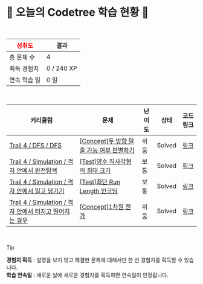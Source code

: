 # 🌲 오늘의 Codetree 학습 현황 🌲

<br />

| <span style="color:red;display:block;text-align:center;"> **성취도**</span> | 결과 |
|---|---|
| 총 문제 수 | 4 |
| 획득 경험치 | 0 / 240 XP |
| 연속 학습 일 | 0 일 |

<br />

|커리큘럼|문제|난이도|상태|코드 링크|
|---|---|---|---|---|
|[Trail 4 / DFS / DFS](https://www.codetree.ai/trail-info/intermediate-low/)|[[Concept]두 방향 탈출 가능 여부 판별하기](https://www.codetree.ai/trails/complete/curated-cards/intro-determine-escapableness-with-2-ways/)|쉬움|Solved|[링크](https://github.com/solsoleee/codetree-TILs/blob/main/250817/%EB%91%90%20%EB%B0%A9%ED%96%A5%20%ED%83%88%EC%B6%9C%20%EA%B0%80%EB%8A%A5%20%EC%97%AC%EB%B6%80%20%ED%8C%90%EB%B3%84%ED%95%98%EA%B8%B0/determine-escapableness-with-2-ways.java)|
|[Trail 4 / Simulation / 격자 안에서 완전탐색](https://www.codetree.ai/trail-info/intermediate-low/)|[[Test]양수 직사각형의 최대 크기](https://www.codetree.ai/trails/complete/curated-cards/test-max-area-of-positive-rectangle/)|보통|Solved|[링크](https://github.com/solsoleee/codetree-TILs/blob/main/250817/%EC%96%91%EC%88%98%20%EC%A7%81%EC%82%AC%EA%B0%81%ED%98%95%EC%9D%98%20%EC%B5%9C%EB%8C%80%20%ED%81%AC%EA%B8%B0/max-area-of-positive-rectangle.java)|
|[Trail 4 / Simulation / 격자 안에서 밀고 당기기](https://www.codetree.ai/trail-info/intermediate-low/)|[[Test]최단 Run Length 인코딩](https://www.codetree.ai/trails/complete/curated-cards/test-shortest-run-length-encoding/)|보통|Solved|[링크](https://github.com/solsoleee/codetree-TILs/blob/main/250817/%EC%B5%9C%EB%8B%A8%20Run%20Length%20%EC%9D%B8%EC%BD%94%EB%94%A9/shortest-run-length-encoding.java)|
|[Trail 4 / Simulation / 격자 안에서 터지고 떨어지는 경우](https://www.codetree.ai/trail-info/intermediate-low/)|[[Concept]1차원 젠가](https://www.codetree.ai/trails/complete/curated-cards/intro-jenga-1d/)|쉬움|Solved|[링크](https://github.com/solsoleee/codetree-TILs/blob/main/250817/1%EC%B0%A8%EC%9B%90%20%EC%A0%A0%EA%B0%80/jenga-1d.java)|


<br />

> [!TIP]
> **경험치 획득** : 설명을 보지 않고 해결한 문제에 대해서만 한 번 경험치를 획득할 수 있습니다.  
> **학습 연속일** : 새로운 날에 새로운 경험치를 획득하면 연속일이 인정됩니다.

